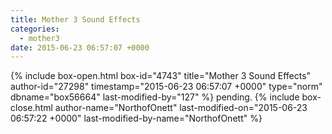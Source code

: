 ```yaml
---
title: Mother 3 Sound Effects
categories:
  - mother3
date: 2015-06-23 06:57:07 +0000
---
```

{% include box-open.html box-id="4743" title="Mother 3 Sound Effects" author-id="27298" timestamp="2015-06-23 06:57:07 +0000" type="norm" dbname="box56664" last-modified-by="127" %}
pending.
{% include box-close.html author-name="NorthofOnett" last-modified-on="2015-06-23 06:57:22 +0000" last-modified-by-name="NorthofOnett" %}
